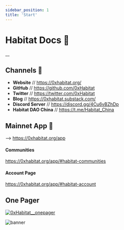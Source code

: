 ```yaml
---
sidebar_position: 1
title: 'Start'
---
```


# Habitat Docs 🌱
__
## **Channels** 📣
* **Website** // https://0xhabitat.org/
* **GitHub** // https://github.com/0xHabitat
* **Twitter** // https://twitter.com/0xHabitat
* **Blog** // https://0xhabitat.substack.com/
* **Discord Server** // https://discord.gg/4Cu6vBZhDp
* **Habitat DAO China** // https://t.me/Habitat_China

## **Mainnet App** 🌈
--> https://0xhabitat.org/app

#### **Communities**
https://0xhabitat.org/app/#habitat-communities

#### **Account Page**
https://0xhabitat.org/app/#habitat-account

## **One Pager**
[![0xHabitat__onepager](https://user-images.githubusercontent.com/45236782/132473382-bc942651-d1ae-4a09-88ec-d6a5a1c1c8c6.png)](https://user-images.githubusercontent.com/45236782/132473382-bc942651-d1ae-4a09-88ec-d6a5a1c1c8c6.png)

![banner](/banner.png)
